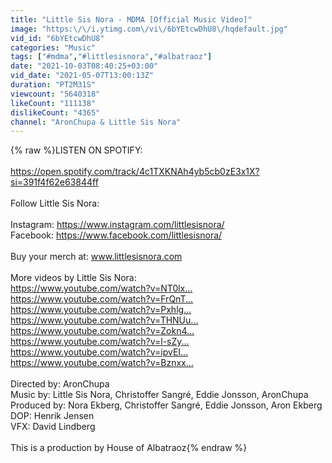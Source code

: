 ```yaml
---
title: "Little Sis Nora - MDMA [Official Music Video]"
image: "https:\/\/i.ytimg.com\/vi\/6bYEtcwDhU8\/hqdefault.jpg"
vid_id: "6bYEtcwDhU8"
categories: "Music"
tags: ["#mdma","#littlesisnora","#albatraoz"]
date: "2021-10-03T08:40:25+03:00"
vid_date: "2021-05-07T13:00:13Z"
duration: "PT2M31S"
viewcount: "5640318"
likeCount: "111138"
dislikeCount: "4365"
channel: "AronChupa & Little Sis Nora"
---
```

{% raw %}LISTEN ON SPOTIFY:<br /><br /><a rel="nofollow" target="blank" href="https://open.spotify.com/track/4c1TXKNAh4yb5cb0zE3x1X?si=391f4f62e63844ff">https://open.spotify.com/track/4c1TXKNAh4yb5cb0zE3x1X?si=391f4f62e63844ff</a><br /><br />Follow Little Sis Nora:<br /><br />Instagram: <a rel="nofollow" target="blank" href="https://www.instagram.com/littlesisnora/​">https://www.instagram.com/littlesisnora/​</a><br />Facebook: <a rel="nofollow" target="blank" href="https://www.facebook.com/littlesisnora/">https://www.facebook.com/littlesisnora/</a><br /><br />Buy your merch at: www.littlesisnora.com<br /><br />More videos by Little Sis Nora: <br /><a rel="nofollow" target="blank" href="https://www.youtube.com/watch?v=NT0lx...​">https://www.youtube.com/watch?v=NT0lx...​</a><br /><a rel="nofollow" target="blank" href="https://www.youtube.com/watch?v=FrQnT...​">https://www.youtube.com/watch?v=FrQnT...​</a> <br /><a rel="nofollow" target="blank" href="https://www.youtube.com/watch?v=Pxhlg...​">https://www.youtube.com/watch?v=Pxhlg...​</a> <br /><a rel="nofollow" target="blank" href="https://www.youtube.com/watch?v=THNUu...​">https://www.youtube.com/watch?v=THNUu...​</a> <br /><a rel="nofollow" target="blank" href="https://www.youtube.com/watch?v=Zokn4...​">https://www.youtube.com/watch?v=Zokn4...​</a> <br /><a rel="nofollow" target="blank" href="https://www.youtube.com/watch?v=l-sZy...​">https://www.youtube.com/watch?v=l-sZy...​</a> <br /><a rel="nofollow" target="blank" href="https://www.youtube.com/watch?v=ipvEI...​">https://www.youtube.com/watch?v=ipvEI...​</a> <br /><a rel="nofollow" target="blank" href="https://www.youtube.com/watch?v=Bznxx...​">https://www.youtube.com/watch?v=Bznxx...​</a>   <br /><br />Directed by: AronChupa<br />Music by: Little Sis Nora, Christoffer Sangré, Eddie Jonsson, AronChupa<br />Produced by: Nora Ekberg, Christoffer Sangré, Eddie Jonsson, Aron Ekberg<br />DOP: Henrik Jensen<br />VFX: David Lindberg<br /><br />This is a production by House of Albatraoz{% endraw %}
